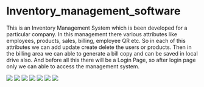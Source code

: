 # Inventory_management_software
This is an Inventory Management System which is been developed for a particular company. In this management there various attributes like employees, products, sales, billing, employee QR etc. So in each of this attributes we can add update create delete the users or products. Then in the billing area we can able to generate a bill copy and can be saved in local drive also. And before all this there will be a Login Page, so after login page only we can able to access the management system. 

![](/Screenshots/Dashboard.png)
![](/Screenshots/Employee.png)
![](/Screenshots/Supplier.png)
![](/Screenshots/Category.png)
![](/Screenshots/Product.png)
![](/Screenshots/Sales.png)
![](/Screenshots/Billing.png)
